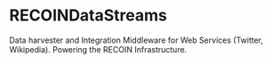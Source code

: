 # RECOINDataStreams
Data harvester and Integration Middleware for Web Services (Twitter, Wikipedia). Powering the RECOIN Infrastructure.
